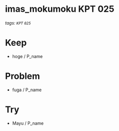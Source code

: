 # imas_mokumoku KPT 025

###### tags: `KPT` `025`

# Keep

- hoge / P_name

# Problem

- fuga / P_name

# Try

- Mayu / P_name
